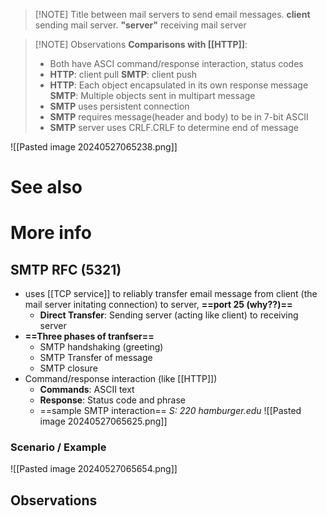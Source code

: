
> [!NOTE] Title
> between mail servers to send email messages. **client** sending mail server. **"server"** receiving mail server


> [!NOTE] Observations
> **Comparisons with [[HTTP]]**:
> - Both have ASCI command/response interaction, status codes
> - **HTTP**: client pull **SMTP**: client push
> - **HTTP**: Each object encapsulated in its own response message  **SMTP**: Multiple objects sent in multipart message
> - **SMTP** uses persistent connection
> - **SMTP** requires message(header and body) to be in 7-bit ASCII
> - **SMTP** server uses CRLF.CRLF to determine end of message


![[Pasted image 20240527065238.png]]
# See also


# More info
## SMTP RFC (5321)
- uses [[TCP service]] to reliably transfer email message from client (the mail server initating connection) to server, **==port 25 (why??)==**
	- **Direct Transfer**: Sending server (acting like client) to receiving server
- **==Three phases of tranfser==**
	- SMTP handshaking (greeting)
	- SMTP Transfer of message
	- SMTP closure
- Command/response interaction (like [[HTTP]])
	- **Commands**: ASCII text
	- **Response**: Status code and phrase
	- ==sample SMTP interaction== *S: 220 hamburger.edu*
![[Pasted image 20240527065625.png]]
### Scenario / Example
![[Pasted image 20240527065654.png]]
## Observations
